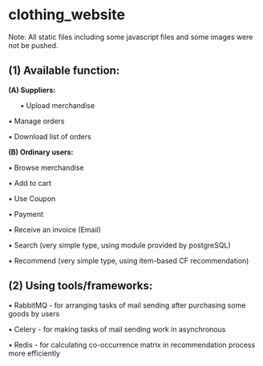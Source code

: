 # clothing_website

Note: All static files including some javascript files and some images were not be pushed.

(1) Available function:
---

**(A) Suppliers:**

  &nbsp;&nbsp;&nbsp;&nbsp;&nbsp;&nbsp;• Upload merchandise
  
  • Manage orders
  
  • Download list of orders
  

**(B) Ordinary users:**

  • Browse merchandise
  
  • Add to cart
  
  • Use Coupon
  
  • Payment
  
  • Receive an invoice (Email)
  
  • Search (very simple type, using module provided by postgreSQL)
  
  • Recommend (very simple type, using item-based CF recommendation)
 

(2) Using tools/frameworks: 
---
  • RabbitMQ - for arranging tasks of mail sending after purchasing some goods by users
  
  • Celery - for making tasks of mail sending work in asynchronous
  
  • Redis - for calculating co-occurrence matrix in recommendation process more efficiently
  
